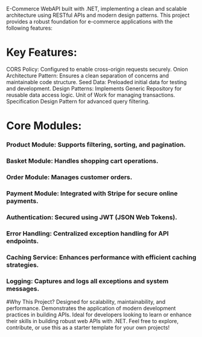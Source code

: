 E-Commerce WebAPI built with .NET, implementing a clean and scalable architecture using RESTful APIs and modern design patterns. This project provides a robust foundation for e-commerce applications with the following features:

# Key Features:
CORS Policy: Configured to enable cross-origin requests securely.
Onion Architecture Pattern: Ensures a clean separation of concerns and maintainable code structure.
Seed Data: Preloaded initial data for testing and development.
Design Patterns: Implements
Generic Repository for reusable data access logic.
Unit of Work for managing transactions.
Specification Design Pattern for advanced query filtering.
# Core Modules:
### Product Module: Supports filtering, sorting, and pagination.
### Basket Module: Handles shopping cart operations.
### Order Module: Manages customer orders.
### Payment Module: Integrated with Stripe for secure online payments.
### Authentication: Secured using JWT (JSON Web Tokens).
### Error Handling: Centralized exception handling for API endpoints.
### Caching Service: Enhances performance with efficient caching strategies.
### Logging: Captures and logs all exceptions and system messages.
#Why This Project?
Designed for scalability, maintainability, and performance.
Demonstrates the application of modern development practices in building APIs.
Ideal for developers looking to learn or enhance their skills in building robust web APIs with .NET.
Feel free to explore, contribute, or use this as a starter template for your own projects!
